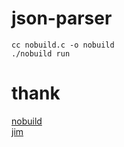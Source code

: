 # json-parser

    cc nobuild.c -o nobuild
    ./nobuild run

# thank

[nobuild](https://github.com/tsoding/nobuild)  
[jim](https://github.com/tsoding/jim)  